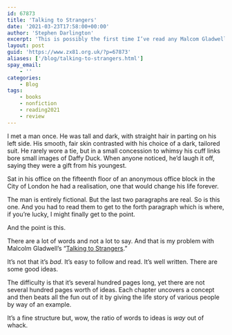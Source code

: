 ```yaml
---
id: 67873
title: 'Talking to Strangers'
date: '2021-03-23T17:58:00+00:00'
author: 'Stephen Darlington'
excerpt: 'This is possibly the first time I’ve read any Malcom Gladwell. Any good?'
layout: post
guid: 'https://www.zx81.org.uk/?p=67873'
aliases: ['/blog/talking-to-strangers.html']
spay_email:
    - ''
categories:
    - Blog
tags:
    - books
    - nonfiction
    - reading2021
    - review
---
```


<span style="font-size: inherit; font-weight: 400;">I met a man once. He was tall and dark, with straight hair in parting on his left side. His smooth, fair skin contrasted with his choice of a dark, tailored suit. He rarely wore a tie, but in a small concession to whimsy his cuff links bore small images of Daffy Duck. When anyone noticed, he’d laugh it off, saying they were a gift from his youngest.</span>

Sat in his office on the fifteenth floor of an anonymous office block in the City of London he had a realisation, one that would change his life forever.

The man is entirely fictional. But the last two paragraphs are real. So is this one. And you had to read them to get to the forth paragraph which is where, if you’re lucky, I might finally get to the point.

And the point is this.

There are a lot of words and not a lot to say. And that is my problem with Malcolm Gladwell’s “[Talking to Strangers](https://amzn.to/3r6YCMq).”

It’s not that it’s *bad*. It’s easy to follow and read. It’s well written. There are some good ideas.

The difficulty is that it’s several hundred pages long, yet there are not several hundred pages worth of ideas. Each chapter uncovers a concept and then beats all the fun out of it by giving the life story of various people by way of an example.

It’s a fine structure but, wow, the ratio of words to ideas is *way* out of whack.
